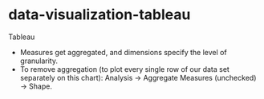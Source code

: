 # data-visualization-tableau
Tableau

<ul>
  <li>Measures get aggregated, and dimensions specify the level of granularity.</li>
  <li>To remove aggregation (to plot every single row of our data set separately on this chart): Analysis -> Aggregate Measures (unchecked) -> Shape.</li>
</ul>
